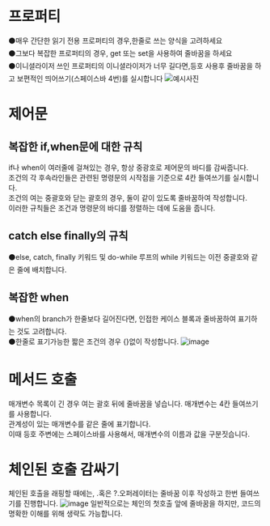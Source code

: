 # 프로퍼티
  ⚫매우 간단한 읽기 전용 프로퍼티의 경우,한줄로 쓰는 양식을 고려하세요<br>
  ⚫그보다 복잡한 프로퍼티의 경우, get 또는 set을 사용하여 줄바꿈을 하세요<br>
  ⚫이니셜라이저 쓰인 프로퍼티의 이니셜라이저가 너무 길다면,등호 사용후 줄바꿈을 하고 보편적인 띄어쓰기(스페이스바 4번)를 실시합니다
  ![예시사진](https://github.com/park-yina/kotling-convention-study/assets/111878820/e02b1ea5-41e9-4a26-a6a8-80bdd3ea5cf2)

# 제어문
## 복잡한 if,when문에 대한 규칙
if나 when이 여러줄에 걸쳐있는 경우, 항상 중광호로 제어문의 바디를 감싸줍니다. <br>
조건의 각 후속라인들은 관련된 명령문의 시작점을 기준으로 4칸 들여쓰기를 실시합니다.<br>
조건의 여는 중괄호와 닫는 괄호의 경우, 둘이 같이 있도록 줄바꿈하여 작성합니다.<br>
이러한 규칙들은 조건과 명령문의 바디를 정렬하는 데에 도움을 줍니다.<br>
## catch else finally의 규칙
  ⚫else, catch, finally 키워드 및 do-while 루프의 while 키워드는 이전 중괄호와 같은 줄에 배치합니다.
## 복잡한 when
  ⚫when의 branch가 한줄보다 길어진다면, 인접한 케이스 블록과 줄바꿈하여 표기하는 것도 고려합니다.<br>
  ⚫한줄로 표기가능한 짧은 조건의 경우 {}없이 작성합니다.
  ![image](https://github.com/park-yina/kotling-convention-study/assets/111878820/a97212e5-fdc1-461e-8c84-12bace043aa8)

# 메서드 호출
  매개변수 목록이 긴 경우 여는 괄호 뒤에 줄바꿈을 넣습니다. 매개변수는 4칸 들여쓰기를 사용합니다.<br>
  관계성이 있는 매개변수를 같은 줄에 표기합니다.<br>
  이때 등호 주변에는 스페이스바를 사용해서, 매개변수의 이름과 값을 구분짓습니다.

# 체인된 호출 감싸기
  체인된 호출을 래핑할 때에는, .혹은 ?.오퍼레이터는 줄바꿈 이후 작성하고 한번 들여쓰기를 진행합니다.
  ![image](https://github.com/park-yina/kotling-convention-study/assets/111878820/884da7d2-55fb-45ab-84b1-e66d2c7509ca)
  일반적으로는 체인의 첫호출 앞에 줄바꿈을 하지만, 코드의 명확한 이해를 위해 생략도 가능합니다.

